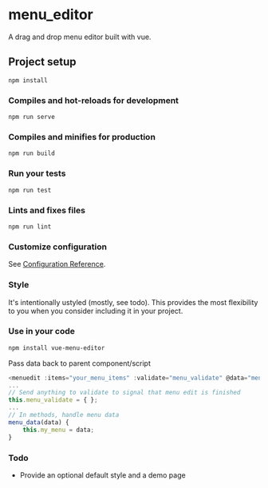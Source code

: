 # menu_editor
A drag and drop menu editor built with vue.

## Project setup
```
npm install
```

### Compiles and hot-reloads for development
```
npm run serve
```

### Compiles and minifies for production
```
npm run build
```

### Run your tests
```
npm run test
```

### Lints and fixes files
```
npm run lint
```

### Customize configuration
See [Configuration Reference](https://cli.vuejs.org/config/).

### Style
It's intentionally ustyled (mostly, see todo).
This provides the most flexibility to you when you consider including it in your project.

### Use in your code
```bash
npm install vue-menu-editor
```

Pass data back to parent component/script
```javascript
<menuedit :items="your_menu_items" :validate="menu_validate" @data="menu_data"></menuedit>
...
// Send anything to validate to signal that menu edit is finished
this.menu_validate = { };
...
// In methods, handle menu data
menu_data(data) {
    this.my_menu = data;
}
```

### Todo
* Provide an optional default style and a demo page
